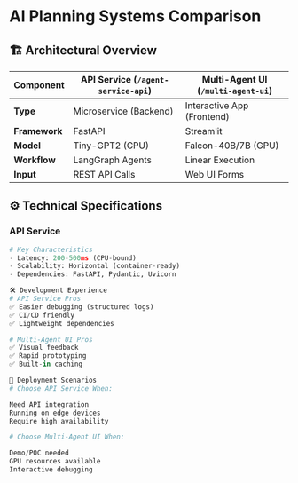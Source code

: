 # AI Planning Systems Comparison

## 🏗️ Architectural Overview
| Component          | API Service (`/agent-service-api`) | Multi-Agent UI (`/multi-agent-ui`) |
|--------------------|------------------------------------|------------------------------------|
| **Type**           | Microservice (Backend)             | Interactive App (Frontend)         |
| **Framework**      | FastAPI                            | Streamlit                          |
| **Model**          | Tiny-GPT2 (CPU)                    | Falcon-40B/7B (GPU)                |
| **Workflow**       | LangGraph Agents                   | Linear Execution                   |
| **Input**          | REST API Calls                     | Web UI Forms                       |

## ⚙️ Technical Specifications
### API Service
```python
# Key Characteristics
- Latency: 200-500ms (CPU-bound)
- Scalability: Horizontal (container-ready)
- Dependencies: FastAPI, Pydantic, Uvicorn

🛠️ Development Experience
# API Service Pros
✅ Easier debugging (structured logs)
✅ CI/CD friendly
✅ Lightweight dependencies

# Multi-Agent UI Pros
✅ Visual feedback
✅ Rapid prototyping
✅ Built-in caching

🚀 Deployment Scenarios
# Choose API Service When:

Need API integration
Running on edge devices
Require high availability

# Choose Multi-Agent UI When:

Demo/POC needed
GPU resources available
Interactive debugging